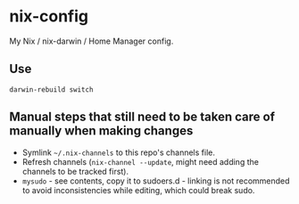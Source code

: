 # nix-config

My Nix / nix-darwin / Home Manager config.

## Use

`darwin-rebuild switch`

## Manual steps that still need to be taken care of manually when making changes

- Symlink `~/.nix-channels` to this repo's channels file.
- Refresh channels (`nix-channel --update`, might need adding the channels to be tracked first).
- `mysudo` - see contents, copy it to sudoers.d - linking is not recommended to avoid inconsistencies while editing, which could break sudo.
